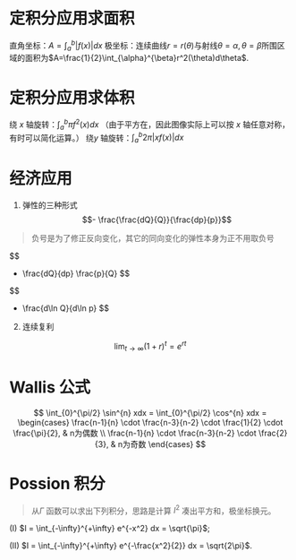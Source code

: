 # 定积分应用求面积

直角坐标：$A = \int _{a}^{b}|f(x)|dx$
极坐标：连续曲线$r=r(\theta)$与射线$\theta=\alpha, \theta=\beta$所围区域的面积为$A=\frac{1}{2}\int_{\alpha}^{\beta}r^2(\theta)d\theta$.

# 定积分应用求体积

绕 $x$ 轴旋转：$\int _{a}^{b}  \pi f^{2}(x) dx$ （由于平方在，因此图像实际上可以按 $x$ 轴任意对称，有时可以简化运算。）
绕$y$ 轴旋转：$\int _{a}^{b} 2 \pi |xf(x)| dx$

# 经济应用

1. 弹性的三种形式
$$- \frac{\frac{dQ}{Q}}{\frac{dp}{p}}$$

> 负号是为了修正反向变化，其它的同向变化的弹性本身为正不用取负号

$$
- \frac{dQ}{dp} \frac{p}{Q}
$$

$$
- \frac{d\ln Q}{d\ln p}
$$

2. 连续复利

$$
\lim_{  t \to \infty } (1 + r)^{t} = e^{rt}
$$

# Wallis 公式

$$
\int_{0}^{\pi/2} \sin^{n} xdx = \int_{0}^{\pi/2} \cos^{n} xdx = \begin{cases}
\frac{n-1}{n} \cdot \frac{n-3}{n-2} \cdot \frac{1}{2} \cdot \frac{\pi}{2}, & n为偶数 \\
\frac{n-1}{n} \cdot \frac{n-3}{n-2} \cdot \frac{2}{3}, & n为奇数
\end{cases}
$$

# Possion 积分

> 从$\Gamma$ 函数可以求出下列积分，思路是计算 $I^{2}$ 凑出平方和，极坐标换元。

(I) $I = \int_{-\infty}^{+\infty} e^{-x^2} dx = \sqrt{\pi}$;

(II) $I = \int_{-\infty}^{+\infty} e^{-\frac{x^2}{2}} dx = \sqrt{2\pi}$.










